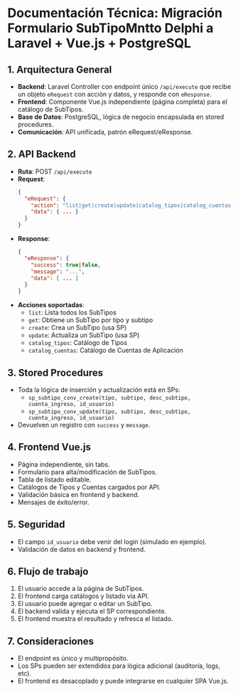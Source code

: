 # Documentación Técnica: Migración Formulario SubTipoMntto Delphi a Laravel + Vue.js + PostgreSQL

## 1. Arquitectura General
- **Backend**: Laravel Controller con endpoint único `/api/execute` que recibe un objeto `eRequest` con acción y datos, y responde con `eResponse`.
- **Frontend**: Componente Vue.js independiente (página completa) para el catálogo de SubTipos.
- **Base de Datos**: PostgreSQL, lógica de negocio encapsulada en stored procedures.
- **Comunicación**: API unificada, patrón eRequest/eResponse.

## 2. API Backend
- **Ruta**: POST `/api/execute`
- **Request**:
  ```json
  {
    "eRequest": {
      "action": "list|get|create|update|catalog_tipos|catalog_cuentas",
      "data": { ... }
    }
  }
  ```
- **Response**:
  ```json
  {
    "eResponse": {
      "success": true|false,
      "message": "...",
      "data": [ ... ]
    }
  }
  ```
- **Acciones soportadas**:
  - `list`: Lista todos los SubTipos
  - `get`: Obtiene un SubTipo por tipo y subtipo
  - `create`: Crea un SubTipo (usa SP)
  - `update`: Actualiza un SubTipo (usa SP)
  - `catalog_tipos`: Catálogo de Tipos
  - `catalog_cuentas`: Catálogo de Cuentas de Aplicación

## 3. Stored Procedures
- Toda la lógica de inserción y actualización está en SPs:
  - `sp_subtipo_conv_create(tipo, subtipo, desc_subtipo, cuenta_ingreso, id_usuario)`
  - `sp_subtipo_conv_update(tipo, subtipo, desc_subtipo, cuenta_ingreso, id_usuario)`
- Devuelven un registro con `success` y `message`.

## 4. Frontend Vue.js
- Página independiente, sin tabs.
- Formulario para alta/modificación de SubTipos.
- Tabla de listado editable.
- Catálogos de Tipos y Cuentas cargados por API.
- Validación básica en frontend y backend.
- Mensajes de éxito/error.

## 5. Seguridad
- El campo `id_usuario` debe venir del login (simulado en ejemplo).
- Validación de datos en backend y frontend.

## 6. Flujo de trabajo
1. El usuario accede a la página de SubTipos.
2. El frontend carga catálogos y listado vía API.
3. El usuario puede agregar o editar un SubTipo.
4. El backend valida y ejecuta el SP correspondiente.
5. El frontend muestra el resultado y refresca el listado.

## 7. Consideraciones
- El endpoint es único y multipropósito.
- Los SPs pueden ser extendidos para lógica adicional (auditoría, logs, etc).
- El frontend es desacoplado y puede integrarse en cualquier SPA Vue.js.

